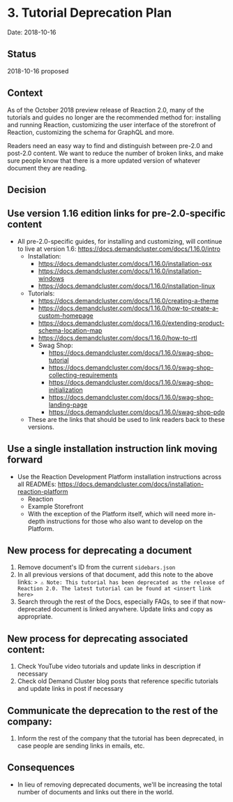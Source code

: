 # 3. Tutorial Deprecation Plan

Date: 2018-10-16

## Status

2018-10-16 proposed

## Context

As of the October 2018 preview release of Reaction 2.0, many of the tutorials and guides no longer are the recommended method for: installing and running Reaction, customizing the user interface of the storefront of Reaction, customizing the schema for GraphQL and more.

Readers need an easy way to find and distinguish between pre-2.0 and post-2.0 content. We want to reduce the number of broken links, and make sure people know that there is a more updated version of whatever document they are reading.

## Decision

## Use version 1.16 edition links for pre-2.0-specific content

- All pre-2.0-specific guides, for installing and customizing, will continue to live at version 1.6: https://docs.demandcluster.com/docs/1.16.0/intro
    - Installation:
        - https://docs.demandcluster.com/docs/1.16.0/installation-osx
        - https://docs.demandcluster.com/docs/1.16.0/installation-windows
        - https://docs.demandcluster.com/docs/1.16.0/installation-linux
    - Tutorials:
        - https://docs.demandcluster.com/docs/1.16.0/creating-a-theme
        - https://docs.demandcluster.com/docs/1.16.0/how-to-create-a-custom-homepage
        - https://docs.demandcluster.com/docs/1.16.0/extending-product-schema-location-map
        - https://docs.demandcluster.com/docs/1.16.0/how-to-rtl
        - Swag Shop:
            - https://docs.demandcluster.com/docs/1.16.0/swag-shop-tutorial
            - https://docs.demandcluster.com/docs/1.16.0/swag-shop-collecting-requirements
            - https://docs.demandcluster.com/docs/1.16.0/swag-shop-initialization
            - https://docs.demandcluster.com/docs/1.16.0/swag-shop-landing-page
            - https://docs.demandcluster.com/docs/1.16.0/swag-shop-pdp
    - These are the links that should be used to link readers back to these versions.

## Use a single installation instruction link moving forward

- Use the Reaction Development Platform installation instructions across all READMEs: https://docs.demandcluster.com/docs/installation-reaction-platform
    - Reaction
    - Example Storefront
    - With the exception of the Platform itself, which will need more in-depth instructions for those who also want to develop on the Platform.

## New process for deprecating a document

1. Remove document's ID from the current `sidebars.json`
2. In all previous versions of that document, add this note to the above links:
```> ⚠️ Note: This tutorial has been deprecated as the release of Reaction 2.0. The latest tutorial can be found at <insert link here>```
1. Search through the rest of the Docs, especially FAQs, to see if that now-deprecated document is linked anywhere. Update links and copy as appropriate.

## New process for deprecating associated content:

1. Check YouTube video tutorials and update links in description if necessary
1. Check old Demand Cluster blog posts that reference specific tutorials and update links in post if necessary

## Communicate the deprecation to the rest of the company:
1. Inform the rest of the company that the tutorial has been deprecated, in case people are sending links in emails, etc.

## Consequences

- In lieu of removing deprecated documents, we'll be increasing the total number of documents and links out there in the world.
